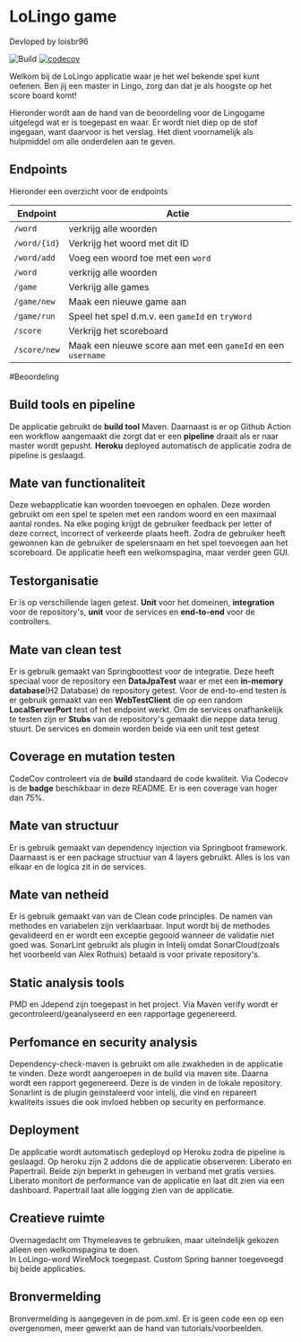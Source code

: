 # LoLingo game
Devloped by loisbr96

![Build](https://github.com/loisbr96/Lingogame/workflows/Workflow/badge.svg) [![codecov](https://codecov.io/gh/loisbr96/Lingogame/branch/master/graph/badge.svg?token=QPSXGH19M9)](https://codecov.io/gh/loisbr96/Lingogame) 

Welkom bij de LoLingo applicatie waar je het wel bekende spel kunt oefenen. 
Ben jij een master in Lingo, zorg dan dat je als hoogste op het score board komt!

Hieronder wordt aan de hand van de beoordeling voor de Lingogame uitgelegd wat er is toegepast en waar. Er wordt niet diep op de stof ingegaan, want daarvoor is het verslag. Het dient voornamelijk als hulpmiddel om alle onderdelen aan te geven.

## Endpoints
Hieronder een overzicht voor de endpoints
  
| Endpoint |  Actie|
|---------|--------|
| `/word` |  verkrijg alle woorden|
| `/word/{id}` |Verkrijg het woord met dit ID|
|`/word/add`|Voeg een woord toe met een `word` |
| `/word` |  verkrijg alle woorden|
|`/game`|Verkrijg alle games|
| `/game/new` |  Maak een nieuwe game aan|
| `/game/run` |  Speel het spel d.m.v. een `gameId` en `tryWord` |
| `/score` |  Verkrijg het scoreboard|
| `/score/new` |  Maak een nieuwe score aan met een `gameId` en een `username`|

#Beoordeling

## Build tools en pipeline
De applicatie gebruikt de **build tool** Maven. Daarnaast is er op Github Action een workflow aangemaakt die zorgt dat er een **pipeline** draait als er naar master wordt gepusht. **Heroku** deployed automatisch de applicatie zodra de pipeline is geslaagd.

## Mate van functionaliteit
Deze webapplicatie kan woorden toevoegen en ophalen. Deze worden gebruikt om een spel te spelen met een random woord en een maximaal aantal rondes. Na elke poging krijgt de gebruiker feedback per letter of deze correct, incorrect of verkeerde plaats heeft. Zodra de gebruiker heeft gewonnen kan de gebruiker de spelersnaam en het spel toevoegen aan het scoreboard. De applicatie heeft een welkomspagina, maar verder geen GUI.  

## Testorganisatie
Er is op verschillende lagen getest. **Unit** voor het domeinen, **integration** voor de repository's, **unit** voor de services en **end-to-end** voor de controllers. 

## Mate van clean test
Er is gebruik gemaakt van Springboottest voor de integratie. Deze heeft speciaal voor de repository een **DataJpaTest** waar er met een **in-memory database**(H2 Database) de repository getest. Voor de end-to-end testen is er gebruik gemaakt van een **WebTestClient** die op een random **LocalServerPort** test of het endpoint werkt. Om de services onafhankelijk te testen zijn er **Stubs** van de repository's gemaakt die neppe data terug stuurt. De services en domein worden beide via een unit test getest


## Coverage en mutation testen
CodeCov controleert via de **build** standaard de code kwaliteit. Via Codecov is de **badge** beschikbaar in deze README. Er is een coverage van hoger dan 75%. 


## Mate van structuur
Er is gebruik gemaakt van dependency injection via Springboot framework. Daarnaast is er een package structuur van 4 layers gebruikt. Alles is los van elkaar en de logica zit in de services.

## Mate van netheid
Er is gebruik gemaakt van van de Clean code principles. De namen van methodes en variabelen zijn verklaarbaar. Input wordt bij de methodes gevalideerd en er wordt een exceptie gegooid wanneer de validatie niet goed was. 
SonarLint gebruikt als plugin in Intelij omdat SonarCloud(zoals het voorbeeld van Alex Rothuis) betaald is voor private repository's.

## Static analysis tools
PMD en Jdepend zijn toegepast in het project. Via Maven verify wordt er gecontroleerd/geanalyseerd en een rapportage gegenereerd.

## Perfomance en security analysis
Dependency-check-maven is gebruikt om alle zwakheden in de applicatie te vinden. Deze wordt aangeroepen in de build via maven site. Daarna wordt een rapport gegenereerd. Deze is de vinden in de lokale repository.
Sonarlint is de plugin geinstaleerd voor intelij, die vind en repareert kwaliteits issues die ook invloed hebben op security en performance. 

## Deployment
De applicatie wordt automatisch gedeployd op Heroku zodra de pipeline is geslaagd. Op heroku zijn 2 addons die de applicatie observeren: Liberato en Papertrail.
Beide zijn beperkt in geheugen in verband met gratis versies. Liberato monitort de performance van de applicatie en laat dit zien via een dashboard. Papertrail laat alle logging zien van de applicatie.

## Creatieve ruimte
Overnagedacht om Thymeleaves te gebruiken, maar uiteindelijk gekozen alleen een welkomspagina te doen.  
In LoLingo-word WireMock toegepast.
Custom Spring banner toegevoegd bij beide applicaties.

## Bronvermelding
Bronvermelding is aangegeven in de pom.xml. Er is geen code een op een overgenomen, meer gewerkt aan de hand van tutorials/voorbeelden.


